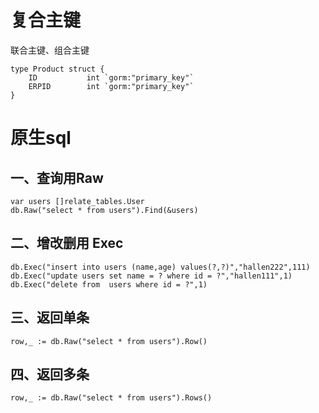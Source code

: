 

# 复合主键

联合主键、组合主键

```
type Product struct {
    ID           int `gorm:"primary_key"`
    ERPID        int `gorm:"primary_key"`
}
```



# 原生sql

## 一、查询用Raw

```
var users []relate_tables.User
db.Raw("select * from users").Find(&users)
```

## 二、增改删用 Exec

```
db.Exec("insert into users (name,age) values(?,?)","hallen222",111)
db.Exec("update users set name = ? where id = ?","hallen111",1)
db.Exec("delete from  users where id = ?",1)
```

## 三、返回单条

```
row,_ := db.Raw("select * from users").Row()
```

## 四、返回多条

```
row,_ := db.Raw("select * from users").Rows()
```
